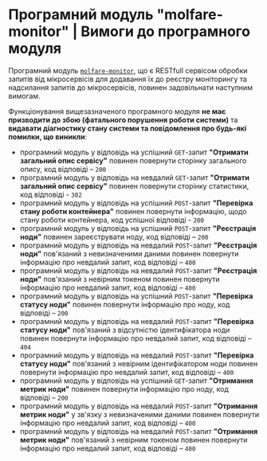 # Програмний модуль **"molfare-monitor"**  | Вимоги до програмного модуля

Програмний модуль [`molfare-monitor`](https://github.com/wdc-molfar/molfare-node), що є RESTfull сервісом обробки запитів від мікросервісів для додавання їх до реєстру моніторингу та надсилання запитів до мікросервісів, повинен задовільнати наступним вимогам. 

Функціонування вищезазначеного програмного модуля **не має призводити до збою (фатального порушення роботи системи)** та **видавати діагностику стану системи та повідомлення про будь-які помилки, що виникли**:
- програмний модуль у відповідь на успішний `GET`-запит **"Отримати загальний опис сервісу"** повинен повернути сторінку загального опису, код відповіді – `200`
- програмний модуль у відповідь на невдалий `GET`-запит **"Отримати загальний опис сервісу"** повинен повернути сторінку статистики, код відповіді - `302`
- програмний модуль у відповідь на успішний `POST`-запит **"Перевірка стану роботи контейнера"** повинен повернути інформацію, щодо стану роботи контейнера, код успішної відповіді - `200`
- програмний модуль у відповідь на успішний `POST`-запит **"Реєстрація ноди"** повинен зареєструвати ноду, код відповіді – `200`
- програмний модуль у відповідь на невдалий `POST`-запит **"Реєстрація ноди"** пов'язаний з невизначеними даними повинен повернути інформацію про невдалий запит, код відповіді – `400`
- програмний модуль у відповідь на невдалий `POST`-запит **"Реєстрація ноди"** пов'язаний з невірним токеном повинен повернути інформацію про невдалий запит, код відповіді – `400`
- програмний модуль у відповідь на успішний `POST`-запит **"Перевірка статусу ноди"** повинен повернути інформацію про ноду, код відповіді – `200`
- програмний модуль у відповідь на невдалий `POST`-запит **"Перевірка статусу ноди"** пов'язаний з відсутністю ідентифікатора ноди повинен повернути інформацію про невдалий запит, код відповіді – `404`
- програмний модуль у відповідь на невдалий `POST`-запит **"Перевірка статусу ноди"** пов'язаний з невірним ідентифікатором ноди повинен повернути інформацію про невдалий запит, код відповіді – `400`
- програмний модуль у відповідь на успішний `GET`-запит **"Отримання метрик ноди"** повинен повернути інформацію про ноду, код відповіді – `200`
- програмний модуль у відповідь на невдалий `POST`-запит **"Отримання метрик ноди"** у зв'язку з невизначеними даними повинен повернути інформацію про невдалий запит, код відповіді – `400`
- програмний модуль у відповідь на невдалий `POST`-запит **"Отримання метрик ноди"** пов'язаний з невірним токеном повинен повернути інформацію про невдалий запит, код відповіді – `400`
